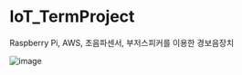 # IoT_TermProject
Raspberry Pi, AWS, 초음파센서, 부저스피커를 이용한 경보음장치

![image](https://user-images.githubusercontent.com/65848753/131083265-11e23c9e-17c2-4411-8650-1bd563d3ed61.png)
